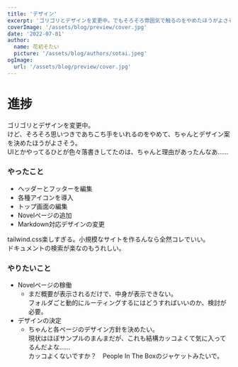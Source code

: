 ```yaml
---
title: 'デザイン'
excerpt: 'ゴリゴリとデザインを変更中。でもそろそろ雰囲気で触るのをやめたほうがよさそう。'
coverImage: '/assets/blog/preview/cover.jpg'
date: '2022-07-01'
author:
  name: 花初そたい
  picture: '/assets/blog/authors/sotai.jpeg'
ogImage:
  url: '/assets/blog/preview/cover.jpg'
---
```


# 進捗
ゴリゴリとデザインを変更中。   
けど、そろそろ思いつきであちこち手をいれるのをやめて、ちゃんとデザイン案を決めたほうがよさそう。  
UIとかやってるひとが色々落書きしてたのは、ちゃんと理由があったんなあ……  

### やったこと
- ヘッダーとフッターを編集  
- 各種アイコンを導入  
- トップ画面の編集  
- Novelページの追加
- Markdown対応デザインの変更

tailwind.css楽しすぎる。小規模なサイトを作るんなら全然コレでいい。  
ドキュメントの検索が楽なのもうれしい。

### やりたいこと
- Novelページの稼働  
  - まだ概要が表示されるだけで、中身が表示できない。  
  フォルダごと動的にルーティングするにはどうすればいいのか、検討が必要。  
- デザインの決定  
  - ちゃんと各ページのデザイン方針を決めたい。  
  現状はほぼサンプルのまんまだが、これも結構カッコよくて気に入ってるんだよな……  
  カッコよくないですか？　People In The Boxのジャケットみたいで。